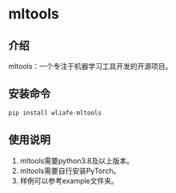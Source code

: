 # mltools

## 介绍

mltools：一个专注于机器学习工具开发的开源项目。

## 安装命令

```bash
pip install wliafe-mltools
```

## 使用说明

1. mltools需要python3.8及以上版本。
2. mltools需要自行安装PyTorch。
3. 样例可以参考example文件夹。
